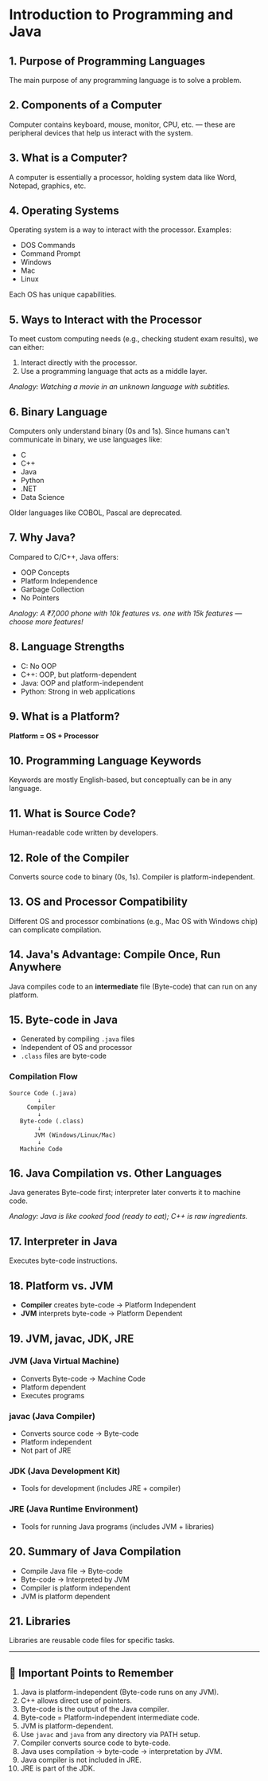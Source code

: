 # Introduction to Programming and Java

## 1. Purpose of Programming Languages

The main purpose of any programming language is to solve a problem.

## 2. Components of a Computer

Computer contains keyboard, mouse, monitor, CPU, etc. — these are peripheral devices that help us interact with the system.

## 3. What is a Computer?

A computer is essentially a processor, holding system data like Word, Notepad, graphics, etc.

## 4. Operating Systems

Operating system is a way to interact with the processor. Examples:

* DOS Commands
* Command Prompt
* Windows
* Mac
* Linux

Each OS has unique capabilities.

## 5. Ways to Interact with the Processor

To meet custom computing needs (e.g., checking student exam results), we can either:

1. Interact directly with the processor.
2. Use a programming language that acts as a middle layer.

*Analogy: Watching a movie in an unknown language with subtitles.*

## 6. Binary Language

Computers only understand binary (0s and 1s). Since humans can't communicate in binary, we use languages like:

* C
* C++
* Java
* Python
* .NET
* Data Science

Older languages like COBOL, Pascal are deprecated.

## 7. Why Java?

Compared to C/C++, Java offers:

* OOP Concepts
* Platform Independence
* Garbage Collection
* No Pointers

*Analogy: A ₹7,000 phone with 10k features vs. one with 15k features — choose more features!*

## 8. Language Strengths

* C: No OOP
* C++: OOP, but platform-dependent
* Java: OOP and platform-independent
* Python: Strong in web applications

## 9. What is a Platform?

**Platform = OS + Processor**

## 10. Programming Language Keywords

Keywords are mostly English-based, but conceptually can be in any language.

## 11. What is Source Code?

Human-readable code written by developers.

## 12. Role of the Compiler

Converts source code to binary (0s, 1s). Compiler is platform-independent.

## 13. OS and Processor Compatibility

Different OS and processor combinations (e.g., Mac OS with Windows chip) can complicate compilation.

## 14. Java's Advantage: Compile Once, Run Anywhere

Java compiles code to an **intermediate** file (Byte-code) that can run on any platform.

## 15. Byte-code in Java

* Generated by compiling `.java` files
* Independent of OS and processor
* `.class` files are byte-code

### Compilation Flow

```text
Source Code (.java)
        ↓
     Compiler
        ↓
   Byte-code (.class)
        ↓
       JVM (Windows/Linux/Mac)
        ↓
   Machine Code
```

## 16. Java Compilation vs. Other Languages

Java generates Byte-code first; interpreter later converts it to machine code.

*Analogy: Java is like cooked food (ready to eat); C++ is raw ingredients.*

## 17. Interpreter in Java

Executes byte-code instructions.

## 18. Platform vs. JVM

* **Compiler** creates byte-code → Platform Independent
* **JVM** interprets byte-code → Platform Dependent

## 19. JVM, javac, JDK, JRE

### JVM (Java Virtual Machine)

* Converts Byte-code → Machine Code
* Platform dependent
* Executes programs

### javac (Java Compiler)

* Converts source code → Byte-code
* Platform independent
* Not part of JRE

### JDK (Java Development Kit)

* Tools for development (includes JRE + compiler)

### JRE (Java Runtime Environment)

* Tools for running Java programs (includes JVM + libraries)

## 20. Summary of Java Compilation

* Compile Java file → Byte-code
* Byte-code → Interpreted by JVM
* Compiler is platform independent
* JVM is platform dependent

## 21. Libraries

Libraries are reusable code files for specific tasks.

---

## 🔑 Important Points to Remember

1. Java is platform-independent (Byte-code runs on any JVM).
2. C++ allows direct use of pointers.
3. Byte-code is the output of the Java compiler.
4. Byte-code = Platform-independent intermediate code.
5. JVM is platform-dependent.
6. Use `javac` and `java` from any directory via PATH setup.
7. Compiler converts source code to byte-code.
8. Java uses compilation → byte-code → interpretation by JVM.
9. Java compiler is not included in JRE.
10. JRE is part of the JDK.
